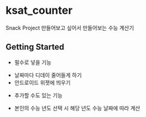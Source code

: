 # ksat_counter

Snack Project
만들어보고 싶어서 만들어보는 수능 계산기

## Getting Started

* 필수로 넣을 기능
- 날짜마다 디데이 줄어들게 하기
- 안드로이드 위젯에 띄우기

* 추가할 수도 있는 기능
- 본인의 수능 년도 선택 시 해당 년도 수능 날짜에 따라 계산
